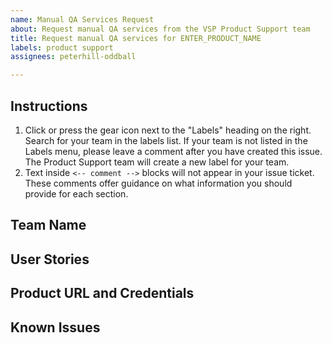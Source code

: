 ```yaml
---
name: Manual QA Services Request
about: Request manual QA services from the VSP Product Support team
title: Request manual QA services for ENTER_PRODUCT_NAME
labels: product support
assignees: peterhill-oddball

---
```


## Instructions

1. Click or press the gear icon next to the "Labels" heading on the right. Search for your team in the labels list. If your team is not listed in the Labels menu, please leave a comment after you have created this issue. The Product Support team will create a new label for your team.
2. Text inside `<-- comment -->` blocks will not appear in your issue ticket. These comments offer guidance on what information you should provide for each section.

## Team Name

<!-- Add your team name on the next line -->

## User Stories

<!-- Provide links to all user stories that will be included in this sprint/release. -->

## Product URL and Credentials

<!-- Please provide a link to your product.  Additionally, if there are any specific test account credentials that are required in order to verify your product please include them here. -->

## Known Issues

<!-- Known issues should be captured in Github and listed below. -->
